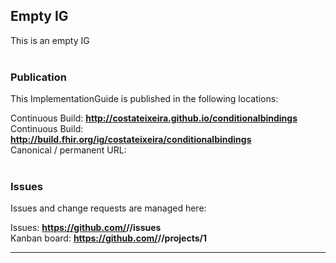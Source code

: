 Empty IG
---
This is an empty IG
<br> </br>
###
### Publication
This ImplementationGuide is published in the following locations:

Continuous Build: __http://costateixeira.github.io/conditionalbindings__  
Continuous Build: __http://build.fhir.org/ig/costateixeira/conditionalbindings__  
Canonical / permanent URL: 
<br> </br>

### Issues
Issues and change requests are managed here:  

Issues:  __https://github.com/<handle>/<repo>/issues__  
Kanban board:  __https://github.com/<handle>/<repo>/projects/1__  

---

